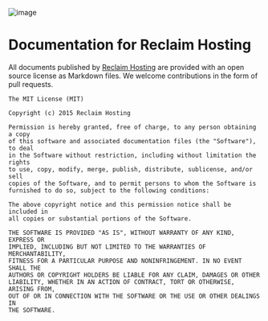 ![image](https://reclaimhosting.com/images/rhlogo.png)
# Documentation for Reclaim Hosting
All documents published by [Reclaim Hosting](https://reclaimhosting.com) are provided with an open source license as Markdown files. We welcome contributions in the form of pull requests.
```
The MIT License (MIT)

Copyright (c) 2015 Reclaim Hosting

Permission is hereby granted, free of charge, to any person obtaining a copy
of this software and associated documentation files (the "Software"), to deal
in the Software without restriction, including without limitation the rights
to use, copy, modify, merge, publish, distribute, sublicense, and/or sell
copies of the Software, and to permit persons to whom the Software is
furnished to do so, subject to the following conditions:

The above copyright notice and this permission notice shall be included in
all copies or substantial portions of the Software.

THE SOFTWARE IS PROVIDED "AS IS", WITHOUT WARRANTY OF ANY KIND, EXPRESS OR
IMPLIED, INCLUDING BUT NOT LIMITED TO THE WARRANTIES OF MERCHANTABILITY,
FITNESS FOR A PARTICULAR PURPOSE AND NONINFRINGEMENT. IN NO EVENT SHALL THE
AUTHORS OR COPYRIGHT HOLDERS BE LIABLE FOR ANY CLAIM, DAMAGES OR OTHER
LIABILITY, WHETHER IN AN ACTION OF CONTRACT, TORT OR OTHERWISE, ARISING FROM,
OUT OF OR IN CONNECTION WITH THE SOFTWARE OR THE USE OR OTHER DEALINGS IN
THE SOFTWARE.
```
